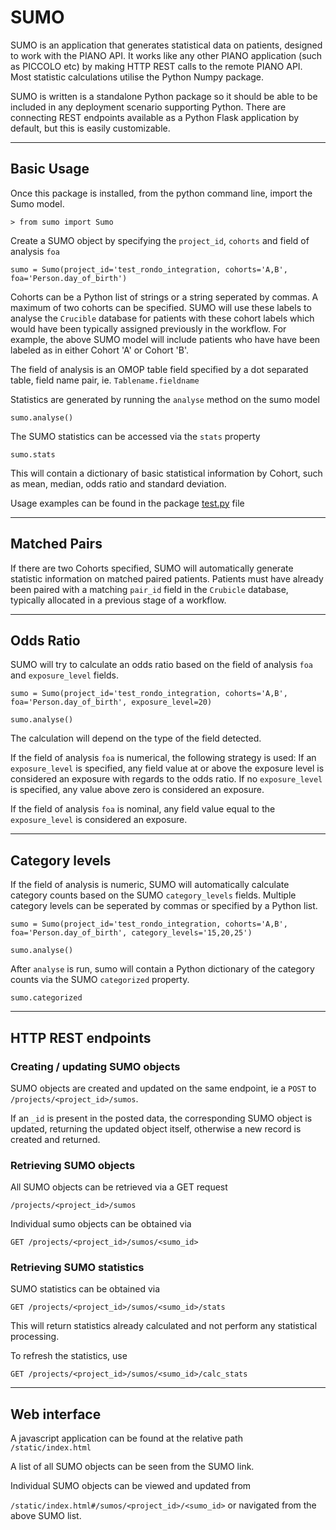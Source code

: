 # SUMO

SUMO is an application that generates statistical data on patients, designed to work with the PIANO API. It works like any other PIANO application (such as PICCOLO etc) by making HTTP REST calls to the remote PIANO API. Most statistic calculations utilise the Python Numpy package. 

SUMO is written is a standalone Python package so it should be able to be included in any deployment scenario supporting Python. There are connecting REST endpoints available as a Python Flask application by default, but this is easily customizable. 

---

## Basic Usage 

Once this package is installed, from the python command line, import the Sumo model. 

``> from sumo import Sumo``

Create a SUMO object by specifying the `project_id`, `cohorts` and field of analysis `foa` 

``sumo = Sumo(project_id='test_rondo_integration, cohorts='A,B', foa='Person.day_of_birth')``

Cohorts can be a Python list of strings or a string seperated by commas. A maximum of two cohorts can be specified. SUMO will use these labels to analyse the `Crucible` database for patients with these cohort labels which would have been typically assigned previously in the workflow. For example, the above SUMO model will include patients who have have been labeled as in either Cohort 'A' or Cohort 'B'. 

The field of analysis is an OMOP table field specified by a dot separated table, field name pair, ie. `Tablename.fieldname`

Statistics are generated by running the `analyse` method on the sumo model

``sumo.analyse()``

The SUMO statistics can be accessed via the `stats` property

``sumo.stats``

This will contain a dictionary of basic statistical information by Cohort, such as mean, median, odds ratio and standard deviation. 

Usage examples can be found in the package [test.py](test/test.py) file

---

## Matched Pairs

If there are two Cohorts specified, SUMO will automatically generate statistic information on matched paired patients. Patients must have already been paired with a matching `pair_id` field in the `Crubicle` database, typically allocated in a previous stage of a workflow. 

---

## Odds Ratio

SUMO will try to calculate an odds ratio based on the field of analysis `foa` and `exposure_level` fields. 

``sumo = Sumo(project_id='test_rondo_integration, cohorts='A,B', foa='Person.day_of_birth', exposure_level=20)``

``sumo.analyse()``

The calculation will depend on the type of the field detected. 

If the field of analysis `foa` is numerical, the following strategy is used: 
If an `exposure_level` is specified, any field value at or above the exposure level is considered an exposure with regards to the odds ratio. If no `exposure_level` is specified, any value above zero is considered an exposure. 

If the field of analysis `foa` is nominal, any field value equal to the `exposure_level` is considered an exposure. 

---

## Category levels

If the field of analysis is numeric, SUMO will automatically calculate category counts based on the SUMO ``category_levels`` fields. Multiple category levels can be seperated by commas or specified by a Python list. 

``sumo = Sumo(project_id='test_rondo_integration, cohorts='A,B', foa='Person.day_of_birth', category_levels='15,20,25')``

``sumo.analyse()``

After `analyse` is run, sumo will contain a Python dictionary of the category counts via the SUMO `categorized` property. 



``sumo.categorized``

---

## HTTP REST endpoints


### Creating / updating SUMO objects

SUMO objects are created and updated on the same endpoint, ie a ``POST`` to
``/projects/<project_id>/sumos``. 

If an ``_id`` is present in the posted data, the corresponding SUMO
object is updated, returning the updated object itself, otherwise a new record is created and returned. 

### Retrieving SUMO objects

All SUMO objects can be retrieved via a GET request 

``/projects/<project_id>/sumos``

Individual sumo objects can be obtained via 

``GET /projects/<project_id>/sumos/<sumo_id>``

### Retrieving SUMO statistics

SUMO statistics can be obtained via 

``GET /projects/<project_id>/sumos/<sumo_id>/stats``

This will return statistics already calculated and not perform any statistical processing. 

To refresh the statistics, use

``GET /projects/<project_id>/sumos/<sumo_id>/calc_stats``

---

## Web interface

A javascript application can be found at the relative path 
``/static/index.html``

A list of all SUMO objects can be seen from the SUMO link.

Individual SUMO objects can be viewed and updated from 

``/static/index.html#/sumos/<project_id>/<sumo_id>`` or navigated from the above SUMO list. 





